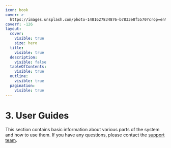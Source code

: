 ```yaml
---
icon: book
cover: >-
  https://images.unsplash.com/photo-1481627834876-b7833e8f5570?crop=entropy&cs=srgb&fm=jpg&ixid=M3wxOTcwMjR8MHwxfHNlYXJjaHwxfHxsaWJyYXJ5fGVufDB8fHx8MTczMTYyNzY3OHww&ixlib=rb-4.0.3&q=85
coverY: -126
layout:
  cover:
    visible: true
    size: hero
  title:
    visible: true
  description:
    visible: false
  tableOfContents:
    visible: true
  outline:
    visible: true
  pagination:
    visible: true
---
```


# 3. User Guides

This section contains basic information about various parts of the system and how to use them. If you have any questions, please contact the [support team](mailto:geekylifehacks@googlegroups.com).
